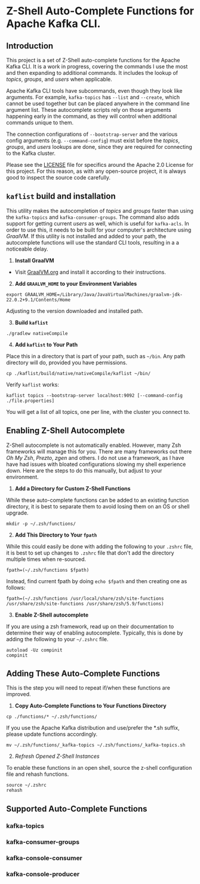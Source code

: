 
# Z-Shell Auto-Complete Functions for Apache Kafka CLI.

## Introduction

This project is a set of Z-Shell auto-complete functions for the Apache Kafka CLI.
It is a work in progress, covering the commands I use the most and then expanding to additional commands.
It includes the lookup of *topics*, *groups*, and *users* when applicable.

Apache Kafka CLI tools have subcommands, even though they look like arguments.
For example, `kafka-topics` has `--list` and `--create`, which cannot be used together but can be placed anywhere in the command line argument list.
These autocomplete scripts rely on those arguments happening early in the command, as they will control when additional commands unique to them. 

The connection configurations of `--bootstrap-server` and the various config arguments (e.g. `--command-config`) must
exist before the *topics*, *groups*, and *users* lookups are done, since they are required for connecting to the Kafka cluster.

Please see the [LICENSE](/LICENSE) file for specifics around the Apache 2.0 License for this project.
For this reason, as with any open-source project, it is always good to inspect the source code carefully.

## `kaflist` build and installation

This utility makes the autocompletion of *topics* and *groups* faster than using the `kafka-topics` and `kafka-consumer-groups`.
The command also adds support for getting current *users* as well, which is useful for `kafka-acls`. 
In order to use this, it needs to be built for your computer's architecture using *GraalVM*. 
If this utility is not installed and added to your path, the autocomplete functions will use the standard CLI tools, resulting in a a noticeable delay.

1. **Install GraalVM**

- Visit [GraalVM.org](https://www.graalvm.org/downloads/) and install it according to their instructions.

2. **Add `GRAALVM_HOME` to your Environment Variables**

```shell
export GRAALVM_HOME=/Library/Java/JavaVirtualMachines/graalvm-jdk-22.0.2+9.1/Contents/Home
```

Adjusting to the version downloaded and installed path.

3. **Build `kaflist`**

```shell
./gradlew nativeCompile
```

4. **Add `kaflist` to Your Path**

Place this in a directory that is part of your path, such as `~/bin`. 
Any path directory will do, provided you have permissions.

```shell
cp ./kaflist/build/native/nativeCompile/kaflist ~/bin/
```

Verify `kaflist` works:

```shell
kaflist topics --bootstrap-server localhost:9092 [--command-config ./file.properties]
```

You will get a list of all topics, one per line, with the cluster you connect to.

## Enabling Z-Shell Autocomplete

Z-Shell autocomplete is not automatically enabled. 
However, many Zsh frameworks will manage this for you.
There are many frameworks out there *Oh My Zsh*, *Prezto*, *zgen* and others. 
I do not use a framework, as I have have had issues with bloated configurations slowing my shell experience down.
Here are the steps to do this manually, but adjust to your environment.


1. **Add a Directory for Custom Z-Shell Functions**

While these auto-complete functions can be added to an existing function directory,
it is best to separate them to avoid losing them on an OS or shell upgrade.

   ```shell
   mkdir -p ~/.zsh/functions/
   ```

2. **Add This Directory to Your `fpath`**

While this could easily be done with adding the following to your `.zshrc` file,
it is best to set up changes to `.zshrc` file that don't add the directory multiple times when re-sourced.

```shell
fpath=(~/.zsh/functions $fpath)
```

Instead, find current fpath by doing `echo $fpath` and then creating one as follows:

```shell
fpath=(~/.zsh/functions /usr/local/share/zsh/site-functions /usr/share/zsh/site-functions /usr/share/zsh/5.9/functions)
```

3. **Enable Z-Shell autocomplete**

If you are using a zsh framework, read up on their documentation to determine their way of enabling autocomplete.
Typically, this is done by adding the following to your `~/.zshrc` file.

```shell
autoload -Uz compinit
compinit
```

## Adding These Auto-Complete Functions

This is the step you will need to repeat if/when these functions are improved.

1. **Copy Auto-Complete Functions to Your Functions Directory**

```shell
cp ./functions/* ~/.zsh/functions/
```

If you use the Apache Kafka distribution and use/prefer the *.sh suffix, please update functions accordingly.

```shell
mv ~/.zsh/functions/_kafka-topics ~/.zsh/functions/_kafka-topics.sh
```

2. *Refresh Opened Z-Shell Instances*

To enable these functions in an open shell, source the z-shell configuration file and rehash functions.

```shell
source ~/.zshrc
rehash
```


## Supported Auto-Complete Functions

### **kafka-topics**

### **kafka-consumer-groups**

### **kafka-console-consumer**

### **kafka-console-producer**

